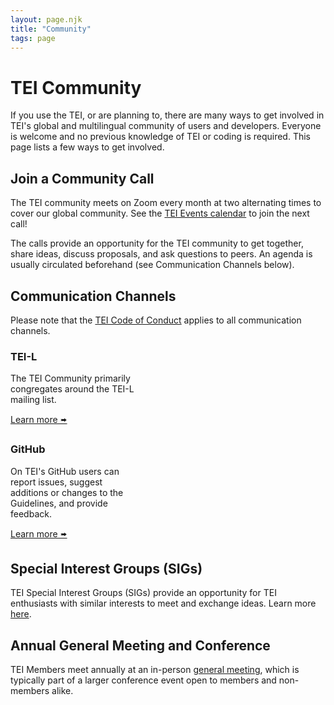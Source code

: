 ```yaml
---
layout: page.njk
title: "Community"
tags: page
---
```


# TEI Community

If you use the TEI, or are planning to, there are many ways to get involved in TEI's global and multilingual community of users and developers. Everyone is welcome and no previous knowledge of TEI or coding is required. This page lists a few ways to get involved.

## Join a Community Call

The TEI community meets on Zoom every month at two alternating times to cover our global community. See the [TEI Events calendar](https://members.tei-c.org/Events?EventViewMode=1&EventListViewMode=2) to join the next call! 

The calls provide an opportunity for the TEI community to get together, share ideas, discuss proposals, and ask questions to peers. An agenda is usually circulated beforehand (see Communication Channels below).

## Communication Channels

Please note that the [TEI Code of Conduct](http://localhost:8080/about/code-of-conduct/) applies to all communication channels.

<div class="row justify-content-center my-5">
	<div class="col-md-4 p-4 border rounded m-4" style="width: 15em">
		<h3>TEI-L</h3>
		<p>The TEI Community primarily congregates around the TEI-L mailing list.</p>
		<a href="/Support/" title="TEI-L">Learn more 🢚</a>
	</div>
	<div class="col-md-4 p-4 border rounded m-4" style="width: 15em">
		<h3>GitHub</h3>
		<p>On TEI's GitHub users can report issues, suggest additions or changes to the Guidelines, and provide feedback.</p>
		<a href="https://github.com/teic" title="GitHub Organization">Learn more 🢚</a>
	</div>
	<!-- <div class="col-md-4 p-4 border rounded m-4" style="width: 15em">
		<h3>Slack</h3>
		<p>Join the TEI public Slack team for group and topic-based conversations, questions, and more.</p>
		<a href="#" title="Sign up to Slack">Learn more 🢚</a>
	</div> -->
	<!-- <div class="col-md-4 p-4 border rounded m-4" style="width: 15em">
		<h3>WhatsApp</h3>
		<p>Join an informal WhatsApp group where TEI users can chat freely, ask questions, etc.</p>
		<a href="#" title="Join WhatsApp group">Learn more 🢚</a>
	</div> -->
</div>

## Special Interest Groups (SIGs)

TEI Special Interest Groups (SIGs) provide an opportunity for TEI enthusiasts with similar interests to meet and exchange ideas. Learn more [here](/activities/sig/ " SIGs").

## Annual General Meeting and Conference

TEI Members meet annually at an in-person [general meeting](https://members.tei-c.org/Events/meetings), which is typically part of a larger conference event open to members and non-members alike.
